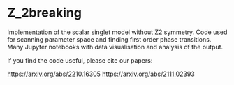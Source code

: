 # Z_2breaking

Implementation of the scalar singlet model without Z2 symmetry. Code used for scanning parameter space and finding first order phase transitions. 
Many Jupyter notebooks with data visualisation and analysis of the output.

If you find the code useful, please cite our papers:

https://arxiv.org/abs/2210.16305
https://arxiv.org/abs/2111.02393
